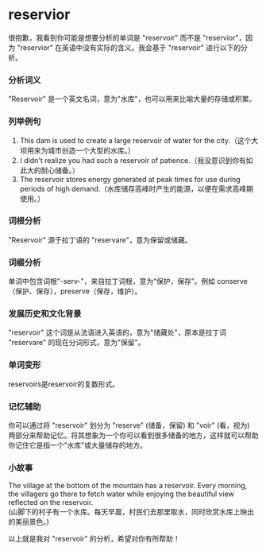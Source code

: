 # reservior

很抱歉，我看到你可能是想要分析的单词是 "reservoir" 而不是 "reservior"，因为 "reservior" 在英语中没有实际的含义。我会基于 "reservoir" 进行以下的分析。

  

### 分析词义

  

"Reservoir" 是一个英文名词，意为"水库"，也可以用来比喻大量的存储或积累。

  

### 列举例句

  

1.  This dam is used to create a large reservoir of water for the city.（这个大坝用来为城市创造一个大型的水库。）
2.  I didn't realize you had such a reservoir of patience.（我没意识到你有如此大的耐心储备。）
3.  The reservoir stores energy generated at peak times for use during periods of high demand.（水库储存高峰时产生的能源，以便在需求高峰期使用。）

  

### 词根分析

  

"Reservoir" 源于拉丁语的 "reservare"，意为保留或储藏。

  

### 词缀分析

  

单词中包含词根"-serv-"，来自拉丁词根，意为“保护，保存”。例如 conserve（保护、保存），preserve（保存，维护）。

  

### 发展历史和文化背景

  

"reservoir" 这个词是从法语进入英语的，意为"储藏处"，原本是拉丁词 "reservare" 的现在分词形式，意为"保留"。

  

### 单词变形

  

reservoirs是reservoir的复数形式。

  

### 记忆辅助

  

你可以通过将 "reservoir" 划分为 "reserve" (储备，保留) 和 "voir" (看，视为) 两部分来帮助记忆。将其想象为一个你可以看到很多储备的地方，这样就可以帮助你记住它是指一个"水库"或大量储存的地方。

  

### 小故事

  

The village at the bottom of the mountain has a reservoir. Every morning, the villagers go there to fetch water while enjoying the beautiful view reflected on the reservoir.  
(山脚下的村子有一个水库。每天早晨，村民们去那里取水，同时欣赏水库上映出的美丽景色。)

  

以上就是我对 "reservoir" 的分析，希望对你有所帮助！
